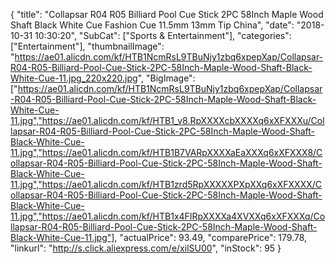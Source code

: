 {
	"title": "Collapsar R04 R05 Billiard Pool Cue Stick 2PC 58Inch Maple Wood Shaft Black White Cue Fashion Cue 11.5mm 13mm Tip China",
	"date": "2018-10-31 10:30:20",
	"SubCat": ["Sports & Entertainment"],
	"categories": ["Entertainment"],
	"thumbnailImage": "https://ae01.alicdn.com/kf/HTB1NcmRsL9TBuNjy1zbq6xpepXap/Collapsar-R04-R05-Billiard-Pool-Cue-Stick-2PC-58Inch-Maple-Wood-Shaft-Black-White-Cue-11.jpg_220x220.jpg",
	"BigImage": ["https://ae01.alicdn.com/kf/HTB1NcmRsL9TBuNjy1zbq6xpepXap/Collapsar-R04-R05-Billiard-Pool-Cue-Stick-2PC-58Inch-Maple-Wood-Shaft-Black-White-Cue-11.jpg","https://ae01.alicdn.com/kf/HTB1_v8.RpXXXXcbXXXXq6xXFXXXu/Collapsar-R04-R05-Billiard-Pool-Cue-Stick-2PC-58Inch-Maple-Wood-Shaft-Black-White-Cue-11.jpg","https://ae01.alicdn.com/kf/HTB1B7VARpXXXXaEaXXXq6xXFXXX8/Collapsar-R04-R05-Billiard-Pool-Cue-Stick-2PC-58Inch-Maple-Wood-Shaft-Black-White-Cue-11.jpg","https://ae01.alicdn.com/kf/HTB1zrd5RpXXXXXPXpXXq6xXFXXXX/Collapsar-R04-R05-Billiard-Pool-Cue-Stick-2PC-58Inch-Maple-Wood-Shaft-Black-White-Cue-11.jpg","https://ae01.alicdn.com/kf/HTB1x4FIRpXXXXa4XVXXq6xXFXXXq/Collapsar-R04-R05-Billiard-Pool-Cue-Stick-2PC-58Inch-Maple-Wood-Shaft-Black-White-Cue-11.jpg"],
	"actualPrice": 93.49,
	"comparePrice": 179.78,
	"linkurl": "http://s.click.aliexpress.com/e/xilSU00",
	"inStock": 95
}

